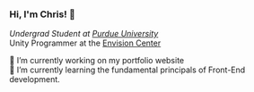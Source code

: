 ### Hi, I'm Chris! 👋
*Undergrad Student at [Purdue University](https://www.purdue.edu/)*\
Unity Programmer at the [Envision Center](https://www.ecshowcase.com/)

🔭 I’m currently working on my portfolio website\
🌱 I’m currently learning the fundamental principals of Front-End development.
<!--
**ChristopherTrumpet/ChristopherTrumpet** is a ✨ _special_ ✨ repository because its `README.md` (this file) appears on your GitHub profile.

Here are some ideas to get you started:

- 🔭 I’m currently working on ...
- 🌱 I’m currently learning ...
- 👯 I’m looking to collaborate on ...
- 🤔 I’m looking for help with ...
- 💬 Ask me about ...
- 📫 How to reach me: ...
- 😄 Pronouns: ...
- ⚡ Fun fact: ...
-->
